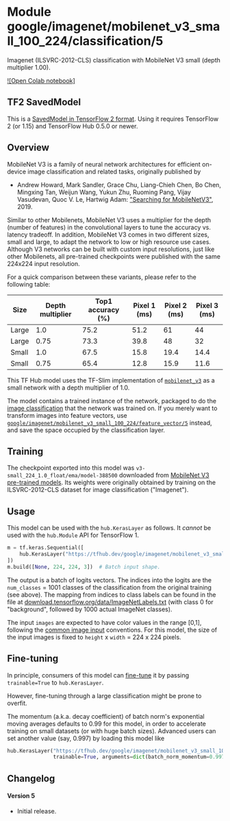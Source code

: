 # Module google/imagenet/mobilenet_v3_small_100_224/classification/5

Imagenet (ILSVRC-2012-CLS) classification with MobileNet V3 small (depth multiplier 1.00).

<!-- asset-path: legacy -->
<!-- dataset: ImageNet (ILSVRC-2012-CLS) -->
<!-- fine-tunable: true -->
<!-- format: saved_model_2 -->
<!-- module-type: image-classification -->
<!-- network-architecture: MobileNet V3 -->

[![Open Colab notebook]](https://colab.research.google.com/github/tensorflow/hub/blob/master/examples/colab/image_classification.ipynb)

## TF2 SavedModel

This is a [SavedModel in TensorFlow 2
format](https://www.tensorflow.org/hub/tf2_saved_model).
Using it requires TensorFlow 2 (or 1.15) and TensorFlow Hub 0.5.0 or newer.

## Overview

MobileNet V3 is a family of neural network architectures for efficient
on-device image classification and related tasks, originally published by

  * Andrew Howard, Mark Sandler, Grace Chu, Liang-Chieh Chen, Bo Chen, Mingxing
    Tan, Weijun Wang, Yukun Zhu, Ruoming Pang, Vijay Vasudevan, Quoc V. Le,
    Hartwig Adam: ["Searching for MobileNetV3"](https://arxiv.org/abs/1905.02244),
    2019.

Similar to other Mobilenets, MobileNet V3 uses a multiplier for the depth
(number of features) in the convolutional layers to tune the accuracy vs.
latency tradeoff. In addition, MobileNet V3 comes in two different sizes, small and large, to
adapt the network to low or high resource use cases. Although V3 networks can be
built with custom input resolutions, just like other Mobilenets, all pre-trained
checkpoints were published with the same 224x224 input resolution.

For a quick comparison between these variants, please refer to the following
table:

Size  | Depth multiplier | Top1 accuracy (%) | Pixel 1 (ms) | Pixel 2 (ms) | Pixel 3 (ms)
----- | ---------------- | ----------------- | ------------ | ------------ | ------------
Large | 1.0              | 75.2              | 51.2         | 61           | 44
Large | 0.75             | 73.3              | 39.8         | 48           | 32
Small | 1.0              | 67.5              | 15.8         | 19.4         | 14.4
Small | 0.75             | 65.4              | 12.8         | 15.9         | 11.6

This TF Hub model uses the TF-Slim implementation of
[`mobilenet_v3`](https://github.com/tensorflow/models/blob/master/research/slim/nets/mobilenet/mobilenet_v3.py)
as a small network with a depth multiplier of 1.0.



The model contains a trained instance of the network, packaged to do the
[image classification](https://www.tensorflow.org/hub/common_signatures/images#classification)
that the network was trained on. If you merely want to transform images into
feature vectors, use
[`google/imagenet/mobilenet_v3_small_100_224/feature_vector/5`](https://tfhub.dev/google/imagenet/mobilenet_v3_small_100_224/feature_vector/5)
instead, and save the space occupied by the classification layer.


## Training

The checkpoint exported into this model was `v3-small_224_1.0_float/ema/model-388500` downloaded
from
[MobileNet V3 pre-trained models](https://github.com/tensorflow/models/blob/master/research/slim/nets/mobilenet/README.md).
Its weights were originally obtained by training on the ILSVRC-2012-CLS
dataset for image classification ("Imagenet").

## Usage

This model can be used with the `hub.KerasLayer` as follows.
It *cannot* be used with the `hub.Module` API for TensorFlow 1.

```python
m = tf.keras.Sequential([
    hub.KerasLayer("https://tfhub.dev/google/imagenet/mobilenet_v3_small_100_224/classification/5")
])
m.build([None, 224, 224, 3])  # Batch input shape.
```

The output is a batch of logits vectors. The indices into the logits
are the `num_classes` = 1001 classes of the classification from
the original training (see above). The mapping from indices to class labels
can be found in the file at [download.tensorflow.org/data/ImageNetLabels.txt](https://storage.googleapis.com/download.tensorflow.org/data/ImageNetLabels.txt) (with class 0 for "background", followed by 1000 actual ImageNet classes).


The input `images` are expected to have color values in the range [0,1],
following the
[common image input](https://www.tensorflow.org/hub/common_signatures/images#input)
conventions.
For this model, the size of the input images is fixed to
`height` x `width` = 224 x 224 pixels.


## Fine-tuning

In principle, consumers of this model can
[fine-tune](https://www.tensorflow.org/hub/tf2_saved_model#fine-tuning) it
by passing `trainable=True` to `hub.KerasLayer`.

However, fine-tuning through a large classification might be prone to overfit.

The momentum (a.k.a. decay coefficient) of batch norm's exponential moving
averages defaults to 0.99 for this model, in order to accelerate training
on small datasets (or with huge batch sizes).
Advanced users can set another value (say, 0.997) by loading this model like

```python
hub.KerasLayer("https://tfhub.dev/google/imagenet/mobilenet_v3_small_100_224/classification/5",
               trainable=True, arguments=dict(batch_norm_momentum=0.997))
```


## Changelog

#### Version 5

  * Initial release.
